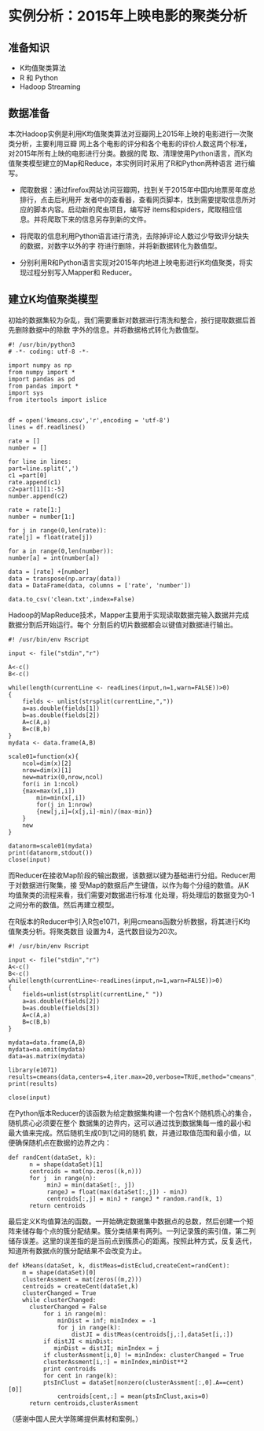 # 实例分析：2015年上映电影的聚类分析


## 准备知识

* K均值聚类算法
* R 和 Python
* Hadoop Streaming

## 数据准备

本次Hadoop实例是利用K均值聚类算法对豆瓣网上2015年上映的电影进行一次聚类分析，主要利用豆瓣
网上各个电影的评分和各个电影的评价人数这两个标准，对2015年所有上映的电影进行分类。数据的爬
取、清理使用Python语言，而K均值聚类模型建立的Map和Reduce，本实例同时采用了R和Python两种语言
进行编写。


* 爬取数据：通过firefox网站访问豆瓣网，找到关于2015年中国内地票房年度总排行，点击后利用开
  发者中的查看器，查看网页脚本，找到需要提取信息所对应的脚本内容。启动新的爬虫项目，编写好
  items和spiders，爬取相应信息。并将爬取下来的信息另存到新的文件。

* 将爬取的信息利用Python语言进行清洗，去除掉评论人数过少导致评分缺失的数据，对数字以外的字
  符进行删除，并将新数据转化为数值型。

* 分别利用R和Python语言实现对2015年内地进上映电影进行K均值聚类，将实现过程分别写入Mapper和
Reducer。

## 建立K均值聚类模型


初始的数据集较为杂乱，我们需要重新对数据进行清洗和整合，按行提取数据后首先删除数据中的除数
字外的信息。并将数据格式转化为数值型。

    #! /usr/bin/python3
    # -*- coding: utf-8 -*-

    import numpy as np
    from numpy import *
    import pandas as pd
    from pandas import *
    import sys
    from itertools import islice


    df = open('kmeans.csv','r',encoding = 'utf-8')
    lines = df.readlines()

    rate = []
    number = []

    for line in lines:
    part=line.split(',')
    c1 =part[0]
    rate.append(c1)
    c2=part[1][1:-5]
    number.append(c2)

    rate = rate[1:]
    number = number[1:]

    for j in range(0,len(rate)):
    rate[j] = float(rate[j])

    for a in range(0,len(number)):
    number[a] = int(number[a])

    data = [rate] +[number]
    data = transpose(np.array(data))
    data = DataFrame(data, columns = ['rate', 'number'])

    data.to_csv('clean.txt',index=False)


Hadoop的MapReduce技术，Mapper主要用于实现读取数据完输入数据并完成数据分割后开始运行。每个
分割后的切片数据都会以键值对数据进行输出。


	#! /usr/bin/env Rscript
	
	input <- file("stdin","r")
	
	A<-c()
	B<-c()
	
	while(length(currentLine <- readLines(input,n=1,warn=FALSE))>0)
	{
	    fields <- unlist(strsplit(currentLine,","))
	    a=as.double(fields[1])
	    b=as.double(fields[2])
	    A=c(A,a)
	    B=c(B,b)
	}
	mydata <- data.frame(A,B)
	
	scale01=function(x){
	    ncol=dim(x)[2]
	    nrow=dim(x)[1]
	    new=matrix(0,nrow,ncol)
	    for(i in 1:ncol)
	    {max=max(x[,i])
	        min=min(x[,i])
	        for(j in 1:nrow)
	        {new[j,i]=(x[j,i]-min)/(max-min)}
	    }
	    new
	}
	
	datanorm=scale01(mydata)
	print(datanorm,stdout())
	close(input)




而Reducer在接收Map阶段的输出数据，该数据以键为基础进行分组。Reducer用于对数据进行聚集，接
受Map的数据后产生键值，以作为每个分组的数值。从K均值聚类的流程来看，我们需要对数据进行标准
化处理，将处理后的数据变为0-1之间分布的数值。然后再建立模型。

在R版本的Reducer中引入R包e1071，利用cmeans函数分析数据，将其进行K均值聚类分析。将聚类数目
设置为4，迭代数目设为20次。

	
	#! /usr/bin/env Rscript
	
	input <- file("stdin","r")
	A<-c()
	B<-c()
	while(length(currentLine<-readLines(input,n=1,warn=FALSE))>0)
	{
	    fields=unlist(strsplit(currentLine," "))
	    a=as.double(fields[2])
	    b=as.double(fields[3])
	    A=c(A,a)
	    B=c(B,b)
	}
	
	mydata=data.frame(A,B)
	mydata=na.omit(mydata)
	data=as.matrix(mydata)
	
	library(e1071)
	results=cmeans(data,centers=4,iter.max=20,verbose=TRUE,method="cmeans",m=2)
	print(results)
	
	close(input)



在Python版本Reducer的该函数为给定数据集构建一个包含K个随机质心的集合，随机质心必须要在整个
数据集的边界内，这可以通过找到数据集每一维的最小和最大值来完成。然后随机生成0到1之间的随机
数，并通过取值范围和最小值，以便确保随机点在数据的边界之内：



	def randCent(dataSet, k):
	      n = shape(dataSet)[1]
	      centroids = mat(np.zeros((k,n)))
	      for j  in range(n):
	           minJ = min(dataSet[:, j])
	           rangeJ = float(max(dataSet[:,j]) - minJ)
	           centroids[:,j] = minJ + rangeJ * random.rand(k, 1)
	      return centroids


最后定义K均值算法的函数。一开始确定数据集中数据点的总数，然后创建一个矩阵来储存每个点的簇分配结果。簇分类结果有两列。一列记录簇的索引值，第二列储存误差。这里的误差指的是当前点到簇质心的距离。按照此种方式，反复迭代，知道所有数据点的簇分配结果不会改变为止。


	def kMeans(dataSet, k, distMeas=distEclud,createCent=randCent):
	    m = shape(dataSet)[0]
	    clusterAssment = mat(zeros((m,2)))
	    centroids = createCent(dataSet,k)
	    clusterChanged = True
	    while clusterChanged:
		  clusterChanged = False
	          for i in range(m):
	              minDist = inf; minIndex = -1
	              for j in range(k):
	                  distJI = distMeas(centroids[j,:],dataSet[i,:])
			  if distJI < minDist:
			     minDist = distJI; minIndex = j
		      if clusterAssment[i,0] != minIndex: clusterChanged = True
		      clusterAssment[i,:] = minIndex,minDist**2
	          print centroids
	          for cent in range(k):
		      ptsInClust = dataSet[nonzero(clusterAssment[:,0].A==cent)[0]]
	              centroids[cent,:] = mean(ptsInClust,axis=0)
		  return centroids,clusterAssment


（感谢中国人民大学陈晞提供素材和案例。）
